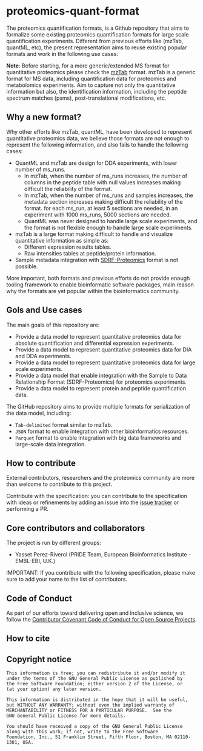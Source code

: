 # proteomics-quant-format

The proteomics quantification formats, is a Github repository that aims to formalize some existing proteomics quantification formats for large scale quantification experiments. Different from previous efforts like (mzTab, quantML, etc), the present representation aims to reuse existing popular formats and work in the following use cases: 

**Note**: Before starting, for a more generic/extended MS format for quantitative proteomics please check the [mzTab](https://github.com/HUPO-PSI/mzTab) format. mzTab is a generic format for MS data, including quantification data for proteomics and metabolomics experiments. Aim to capture not only the quantitative information but also, the identification information, including the peptide spectrum matches (psms), post-translational modifications, etc.   

## Why a new format?

Why other efforts like mzTab, quantML, have been developed to represent quantitative proteomics data, we believe those formats are not enough to represent the following information, and also fails to handle the following cases: 

- QuantML and mzTab are design for DDA experiments, with lower number of ms_runs.  
   - In mzTab, when the number of ms_runs increases, the number of columns in the peptide table with null values increases making difficult the reliability of the format.
   - In mzTab, when the number of ms_runs and samples increases, the metadata section increases making difficult the reliability of the format. for each ms_run, at least 5 sections are needed, in an experiment with 1000 ms_runs, 5000 sections are needed. 
   - QuantML was never designed to handle large scale experiments, and the format is not flexible enough to handle large scale experiments.
- mzTab is a large format making difficult to handle and visualize quantitative information as simple as: 
   - Different expression results tables. 
   - Raw intensities tables at peptide/protein information.
- Sample metadata integration with [SDRF-Proteomics](https://github.com/bigbio/proteomics-sample-metadata) format is not possible.

More important, both formats and previous efforts do not provide enough tooling framework to enable bioinformatic software packages, main reason why the formats are yet popular within the bioinformatics community. 

## Gols and Use cases

The main goals of this repository are:

- Provide a data model to represent quantitative proteomics data for absolute quantification and differential expression experiments.
- Provide a data model to represent quantitative proteomics data for DIA and DDA experiments.
- Provide a data model to represent quantitative proteomics data for large scale experiments.
- Provide a data model that enable integration with the Sample to Data Relationship Format (SDRF-Proteomics) for proteomics experiments.
- Provide a data model to represent protein and peptide quantification data.

The GitHub repository aims to provide multiple formats for serialization of the data model, including:

- `Tab-delimited` format similar to mzTab. 
- `JSON` format to enable integration with other bioinformatics resources. 
- `Parquet` format to enable integration with big data frameworks and large-scale data integration. 

## How to contribute

External contributors, researchers and the proteomics community are more than welcome to contribute to this project.

Contribute with the specification: you can contribute to the specification with ideas or refinements by adding an issue into the [issue tracker](https://github.com/bigbio/proteomics-quant-formats/issues) or performing a PR.

## Core contributors and collaborators

The project is run by different groups:

- Yasset Perez-Riverol (PRIDE Team, European Bioinformatics Institute - EMBL-EBI, U.K.)

IMPORTANT: If you contribute with the following specification, please make sure to add your name to the list of contributors.

## Code of Conduct

As part of our efforts toward delivering open and inclusive science, we follow the [Contributor Covenant Code of Conduct for Open Source Projects](https://www.contributor-covenant.org/version/2/0/code_of_conduct/).

## How to cite

## Copyright notice


    This information is free; you can redistribute it and/or modify it
    under the terms of the GNU General Public License as published by
    the Free Software Foundation; either version 2 of the License, or
    (at your option) any later version.

    This information is distributed in the hope that it will be useful,
    but WITHOUT ANY WARRANTY; without even the implied warranty of
    MERCHANTABILITY or FITNESS FOR A PARTICULAR PURPOSE.  See the
    GNU General Public License for more details.

    You should have received a copy of the GNU General Public License
    along with this work; if not, write to the Free Software
    Foundation, Inc., 51 Franklin Street, Fifth Floor, Boston, MA 02110-1301, USA.

